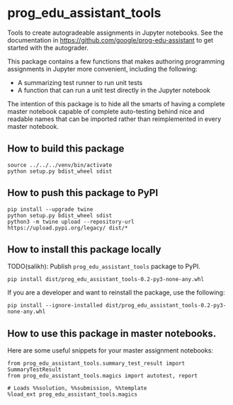# prog_edu_assistant_tools 

Tools to create autogradeable assignments in Jupyter notebooks.
See the documentation in https://github.com/google/prog-edu-assistant
to get started with the autograder.

This package contains a few functions that makes authoring programming assignments in Jupyter
more convenient, including the following:

* A summarizing test runner to run unit tests
* A function that can run a unit test directly in the Jupyter notebook

The intention of this package is to hide all the smarts
of having a complete master notebook capable of complete auto-testing
behind nice and readable names that can be imported rather than reimplemented
in every master notebook.

## How to build this package

    source ../../../venv/bin/activate
    python setup.py bdist_wheel sdist

## How to push this package to PyPI

    pip install --upgrade twine
    python setup.py bdist_wheel sdist
    python3 -m twine upload --repository-url https://upload.pypi.org/legacy/ dist/*

## How to install this package locally

TODO(salikh): Publish `prog_edu_assistant_tools` package to PyPI.

    pip install dist/prog_edu_assistant_tools-0.2-py3-none-any.whl

If you are a developer and want to reinstall the package, use the following:

    pip install --ignore-installed dist/prog_edu_assistant_tools-0.2-py3-none-any.whl

## How to use this package in master notebooks.

Here are some useful snippets for your master assignment notebooks:

    from prog_edu_assistant_tools.summary_test_result import SummaryTestResult
    from prog_edu_assistant_tools.magics import autotest, report

    # Loads %%solution, %%submission, %%template
    %load_ext prog_edu_assistant_tools.magics

